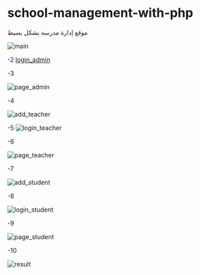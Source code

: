 # school-management-with-php
موقع إدارة مدرسة بشكل بسيط 

![main](https://github.com/user-attachments/assets/1642dd63-27f2-4b97-9f41-d1c623cc611a)

-2
[login_admin](https://github.com/user-attachments/assets/cfa9a7e6-b155-4f9a-894c-f03ca4f0a2fe)

-3

![page_admin](https://github.com/user-attachments/assets/b42f4313-bca4-4246-929a-6ff0027727e4)

-4

![add_teacher](https://github.com/user-attachments/assets/1af09ccd-dd12-40cb-a83a-aa662086b36e)

-5
![login_teacher](https://github.com/user-attachments/assets/e0924554-da5b-4585-b823-1732193605bb)

-6

![page_teacher](https://github.com/user-attachments/assets/e55a1d60-809e-4760-bde5-d109aefd673c)

-7

![add_student](https://github.com/user-attachments/assets/194e73c0-98a6-4103-8309-489885ae2c38)

-8

![login_student](https://github.com/user-attachments/assets/b2609866-15e6-4a91-8422-d6d337dddf40)

-9

![page_student](https://github.com/user-attachments/assets/6d46a2d7-760f-4ed9-93c2-be7ffb0a61fe)

-10

![result](https://github.com/user-attachments/assets/37633a72-249a-482d-9fcc-66c9cd8c2422)
